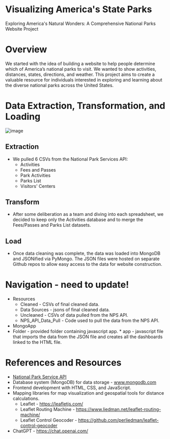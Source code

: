 # Visualizing America's State Parks
Exploring America's Natural Wonders: A Comprehensive National Parks Website Project

# Overview
We started with the idea of building a website to help people determine which of America’s national parks to visit. We wanted to show activities, distances, states, directions, and weather. This project aims to create a valuable resource for individuals interested in exploring and learning about the diverse national parks across the United States.


# Data Extraction, Transformation, and Loading
![image](https://github.com/hmmclean/Data-Visualization-Project_Project-3/assets/139186713/e6bf7a5a-0747-47d2-8ecd-e06c2d637cae)

## Extraction 
- We pulled 6 CSVs from the National Park Services API:
   - Activities
   - Fees and Passes
   - Park Activities
   - Parks List
   - Visitors' Centers

## Transform
- After some deliberation as a team and diving into each spreadsheet, we decided to keep only the Activities database and to merge the Fees/Passes and Parks List datasets.

## Load
- Once data cleaning was complete, the data was loaded into MongoDB and JSONified via PyMongo. The JSON files were hosted on separate Github repos to allow easy access to the data for website construction. 

# Navigation - need to update!
* Resources
    * Cleaned - CSVs of final cleaned data.
    * Data Sources - jsons of final cleaned data.
    * Uncleaned - CSVs of data pulled from the NPS API.
    * NPS_API_Data_Pull - Code used to pull the data from the NPS API.
* MongoApp
* Folder - provided folder containing javascript app.
        * app - javascript file that imports the data from the JSON file and creates all the dashboards linked to the HTML file.

# References and Resources
* [National Park Service API](https://www.nps.gov/subjects/developer/api-documentation.htm)
* Database system (MongoDB) for data storage - www.mongodb.com 
* Frontend development with HTML, CSS, and JavaScript.
* Mapping libraries for map visualization and geospatial tools for distance calculations.
     * Leaflet - https://leafletjs.com/ 
     * Leaflet Routing Machine - https://www.liedman.net/leaflet-routing-machine/
     * Leaflet Control Geocoder - https://github.com/perliedman/leaflet-control-geocoder 
* ChatGPT - https://chat.openai.com/
